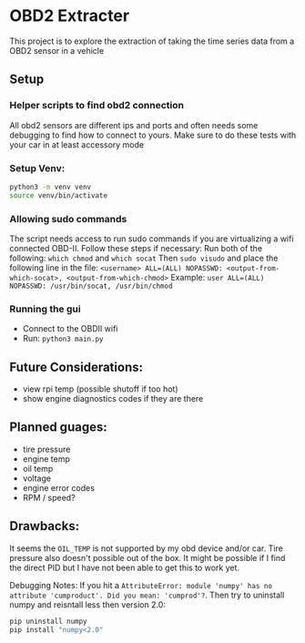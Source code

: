 # OBD2 Extracter

This project is to explore the extraction of taking the time series data from a OBD2 sensor in a vehicle

## Setup

### Helper scripts to find obd2 connection

All obd2 sensors are different ips and ports and often needs some debugging to find how to connect to yours. Make sure to do these tests with your car in at least accessory mode

### Setup Venv:

```bash
python3 -m venv venv
source venv/bin/activate
```

### Allowing sudo commands
The script needs access to run sudo commands if you are virtualizing a wifi connected OBD-II. Follow these steps if necessary:
Run both of the following: `which chmod` and `which socat`
Then `sudo visudo`
and place the following line in the file:
`<username> ALL=(ALL) NOPASSWD: <output-from-which-socat>, <output-from-which-chmod>`
Example:
`user ALL=(ALL) NOPASSWD: /usr/bin/socat, /usr/bin/chmod`


### Running the gui
- Connect to the OBDII wifi
- Run: `python3 main.py`

## Future Considerations:
- view rpi temp (possible shutoff if too hot)
- show engine diagnostics codes if they are there

## Planned guages:
- tire pressure
- engine temp
- oil temp
- voltage
- engine error codes
- RPM / speed?

## Drawbacks:
It seems the `OIL_TEMP` is not supported by my obd device and/or car. Tire pressure also doesn't possible out of the box. It might be possible if I find the direct PID but I have not been able to get this to work yet.


Debugging Notes:
If you hit a `AttributeError: module 'numpy' has no attribute 'cumproduct'. Did you mean: 'cumprod'?`. Then try to uninstall numpy and reisntall less then version 2.0:
```bash
pip uninstall numpy
pip install "numpy<2.0"
```